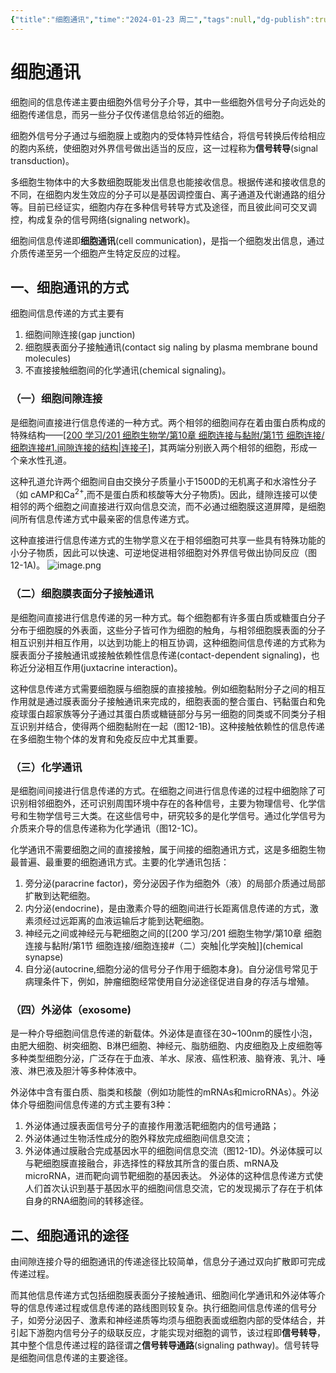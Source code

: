 ```yaml
---
{"title":"细胞通讯","time":"2024-01-23 周二","tags":null,"dg-publish":true,"permalink":"/200 学习/201 细胞生物学/第12章 细胞通讯/第1节 细胞通讯/细胞通讯/","dgPassFrontmatter":true,"created":"2024-01-25T18:45:03.000+08:00","updated":"2024-01-28T15:29:23.218+08:00"}
---
```


# 细胞通讯
细胞间的信息传递主要由细胞外信号分子介导，其中一些细胞外信号分子向远处的细胞传递信息，而另一些分子仅传递信息给邻近的细胞。

细胞外信号分子通过与细胞膜上或胞内的受体特异性结合，将信号转换后传给相应的胞内系统，使细胞对外界信号做出适当的反应，这一过程称为**信号转导**(signal transduction)。

多细胞生物体中的大多数细胞既能发出信息也能接收信息。根据传递和接收信息的不同，在细胞内发生效应的分子可以是基因调控蛋白、离子通道及代谢通路的组分等。目前已经证实，细胞内存在多种信号转导方式及途径，而且彼此间可交叉调控，构成复杂的信号网络(signaling network)。

细胞间信息传递即**细胞通讯**(cell communication)，是指一个细胞发出信息，通过介质传递至另一个细胞产生特定反应的过程。
## 一、细胞通讯的方式
细胞间信息传递的方式主要有
1. 细胞间隙连接(gap junction)
2. 细胞膜表面分子接触通讯(contact sig naling by plasma membrane bound molecules)
3. 不直接接触细胞间的化学通讯(chemical signaling)。
### （一）细胞间隙连接
是细胞间直接进行信息传递的一种方式。两个相邻的细胞间存在着由蛋白质构成的特殊结构——[[200 学习/201 细胞生物学/第10章 细胞连接与黏附/第1节 细胞连接/细胞连接#1.间隙连接的结构\|连接子]](connexon)，其两端分别嵌入两个相邻的细胞，形成一个亲水性孔道。

这种孔道允许两个细胞间自由交换分子质量小于1500D的无机离子和水溶性分子（如 cAMP和Ca<sup>2+</sup>,而不是蛋白质和核酸等大分子物质)。因此，缝隙连接可以使相邻的两个细胞之间直接进行双向信息交流，而不必通过细胞膜这道屏障，是细胞间所有信息传递方式中最亲密的信息传递方式。

这种直接进行信息传递方式的生物学意义在于相邻细胞可共享一些具有特殊功能的小分子物质，因此可以快速、可逆地促进相邻细胞对外界信号做出协同反应（图12-1A)。 
![image.png](https://cdn.jsdelivr.net/gh/Dolan-Lance/Image-Jiang/202401231423425.jpg)
### （二）细胞膜表面分子接触通讯
是细胞间直接进行信息传递的另一种方式。每个细胞都有许多蛋白质或糖蛋白分子分布于细胞膜的外表面，这些分子皆可作为细胞的触角，与相邻细胞膜表面的分子相互识别并相互作用，以达到功能上的相互协调，这种细胞间信息传递的方式称为膜表面分子接触通讯或接触依赖性信息传递(contact-dependent signaling)，也称近分泌相互作用(juxtacrine interaction)。

这种信息传递方式需要细胞膜与细胞膜的直接接触。例如细胞黏附分子之间的相互作用就是通过膜表面分子接触通讯来完成的，细胞表面的整合蛋白、钙黏蛋白和免疫球蛋白超家族等分子通过其蛋白质或糖链部分与另一细胞的同类或不同类分子相互识别并结合，使得两个细胞黏附在一起（图12-1B)。这种接触依赖性的信息传递在多细胞生物个体的发育和免疫反应中尤其重要。 
### （三）化学通讯
是细胞间间接进行信息传递的方式。在细胞之间进行信息传递的过程中细胞除了可识别相邻细胞外，还可识别周围环境中存在的各种信号，主要为物理信号、化学信号和生物学信号三大类。在这些信号中，研究较多的是化学信号。通过化学信号为介质来介导的信息传递称为化学通讯（图12-1C)。

化学通讯不需要细胞之间的直接接触，属于间接的细胞通讯方式，这是多细胞生物最普遍、最重要的细胞通讯方式。主要的化学通讯包括：
1. 旁分泌(paracrine factor)，旁分泌因子作为细胞外（液）的局部介质通过局部扩散到达靶细胞。
2. 内分泌(endocrine)，是由激素介导的细胞间进行长距离信息传递的方式，激素须经过远距离的血液运输后才能到达靶细胞。
3. 神经元之间或神经元与靶细胞之间的[[200 学习/201 细胞生物学/第10章 细胞连接与黏附/第1节 细胞连接/细胞连接#（二）突触\|化学突触]](chemical synapse)
4. 自分泌(autocrine,细胞分泌的信号分子作用于细胞本身)。自分泌信号常见于病理条件下，例如，肿瘤细胞经常使用自分泌途径促进自身的存活与增殖。 
### （四）外泌体（exosome)
是一种介导细胞间信息传递的新载体。外泌体是直径在30~100nm的膜性小泡，由肥大细胞、树突细胞、B淋巴细胞、神经元、脂肪细胞、内皮细胞及上皮细胞等多种类型细胞分泌，广泛存在于血液、羊水、尿液、癌性积液、脑脊液、乳汁、唾液、淋巴液及胆汁等多种体液中。

外泌体中含有蛋白质、脂类和核酸（例如功能性的mRNAs和microRNAs）。外泌体介导细胞间信息传递的方式主要有3种：
1. 外泌体通过膜表面信号分子的直接作用激活靶细胞内的信号通路；
2. 外泌体通过生物活性成分的胞外释放完成细胞间信息交流；
3. 外泌体通过膜融合完成基因水平的细胞间信息交流（图12-1D)。外泌体膜可以与靶细胞膜直接融合，非选择性的释放其所含的蛋白质、mRNA及microRNA，进而靶向调节靶细胞的基因表达。
外泌体的这种信息传递方式使人们首次认识到基于基因水平的细胞间信息交流，它的发现揭示了存在于机体自身的RNA细胞间的转移途径。
## 二、细胞通讯的途径
由间隙连接介导的细胞通讯的传递途径比较简单，信息分子通过双向扩散即可完成传递过程。

而其他信息传递方式包括细胞膜表面分子接触通讯、细胞间化学通讯和外泌体等介导的信息传递过程或信息传递的路线图则较复杂。执行细胞间信息传递的信号分子，如旁分泌因子、激素和神经递质等均须与细胞表面或细胞内部的受体结合，并引起下游胞内信号分子的级联反应，才能实现对细胞的调节，该过程即**信号转导**，其中整个信息传递过程的路径谓之**信号转导通路**(signaling pathway)。信号转导是细胞间信息传递的主要途径。
